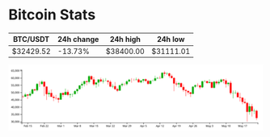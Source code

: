 # Bitcoin Stats

BTC/USDT|24h change|24h high|24h low|
|---|---|---|---|
|$32429.52|-13.73%|$38400.00|$31111.01|

<img src="./chart.svg">
